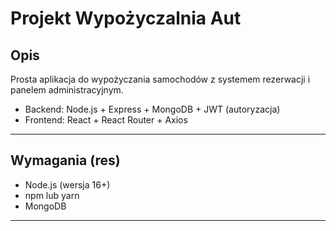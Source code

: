 # Projekt Wypożyczalnia Aut

## Opis

Prosta aplikacja do wypożyczania samochodów z systemem rezerwacji i panelem administracyjnym.

- Backend: Node.js + Express + MongoDB + JWT (autoryzacja)
- Frontend: React + React Router + Axios

---

## Wymagania (res)

- Node.js (wersja 16+)
- npm lub yarn
- MongoDB

---
